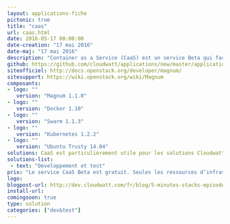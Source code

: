 ```yaml
---
layout: applications-fiche
pictonic: true
title: "caas"
url: caas.html
date: 2016-05-17 00:00:00
date-creation: "17 mai 2016"
date-maj: "17 mai 2016"
description: "Container as a Service (CaaS) est un service Beta qui facilite la gestion du cycle de vie des environnements Docker. Il est agnostique des Docker  “Container Orchestrator Engines“ (COE) en fournissant dans un premier temps les orchestrateurs Kubernetes et Swarm. Il permet à vos équipes projets de déployer et utiliser la technologie Docker simplement pour vos développements, vos environnements de tests et d’intégration dans un contexte sécurisé et supervisé."
github: https://github.com/cloudwatt/applications/new/master/application-ocaas
siteofficiel: http://docs.openstack.org/developer/magnum/
sitesupport: https://wiki.openstack.org/wiki/Magnum
composants:
- logo: ""
   version: "Magnum 1.1.0"
- logo: ""
   version: "Docker 1.10"
- logo: ""
   version: "Swarm 1.1.3"
- logo: ""
   version: "Kubernetes 1.2.2"
- logo: ""
   version: "Ubuntu Trusty 14.04"
solutions: CaaS est particulièrement utile pour les solutions Cloudwatt suivantes :
solutions-list: 
 - text: "Développement et test"
prix: "Le service CaaS Beta est gratuit. Seules les ressources d’infrastructure sous-jacente sont au tarif habituel."
logo: 
blogpost-url: http://dev.cloudwatt.com/fr/blog/5-minutes-stacks-episode-vingt-sept-caasbeta.html
install-url:
comingsoon: true
type: solution
categories: ["dev&test"]
---
```

